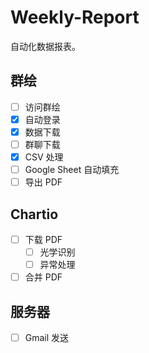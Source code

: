 # Weekly-Report
自动化数据报表。

## 群绘
- [ ] 访问群绘
- [x] 自动登录
- [x] 数据下载
- [ ] 群聊下载
- [x] CSV 处理
- [ ] Google Sheet 自动填充
- [ ] 导出 PDF

## Chartio
- [ ] 下载 PDF
  - [ ] 光学识别
  - [ ] 异常处理
- [ ] 合并 PDF

## 服务器
- [ ] Gmail 发送
